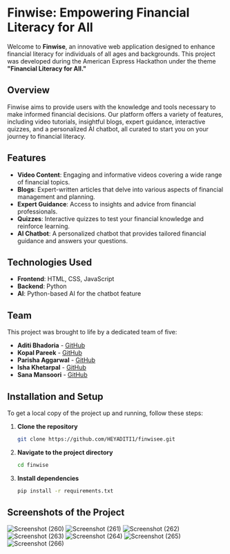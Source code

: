 # Finwise: Empowering Financial Literacy for All

Welcome to **Finwise**, an innovative web application designed to enhance financial literacy for individuals of all ages and backgrounds. This project was developed during the American Express Hackathon under the theme **"Financial Literacy for All."**

## Overview

Finwise aims to provide users with the knowledge and tools necessary to make informed financial decisions. Our platform offers a variety of features, including video tutorials, insightful blogs, expert guidance, interactive quizzes, and a personalized AI chatbot, all curated to start you on your journey to financial literacy.

## Features

- **Video Content**: Engaging and informative videos covering a wide range of financial topics.
- **Blogs**: Expert-written articles that delve into various aspects of financial management and planning.
- **Expert Guidance**: Access to insights and advice from financial professionals.
- **Quizzes**: Interactive quizzes to test your financial knowledge and reinforce learning.
- **AI Chatbot**: A personalized chatbot that provides tailored financial guidance and answers your questions.

## Technologies Used

- **Frontend**: HTML, CSS, JavaScript
- **Backend**: Python
- **AI**: Python-based AI for the chatbot feature

## Team

This project was brought to life by a dedicated team of five:

- **Aditi Bhadoria** - [GitHub](https://github.com/HEYADITI1)
- **Kopal Pareek** - [GitHub](https://github.com/Kopal05)
- **Parisha Aggarwal** - [GitHub](https://github.com/parishaaggarwal)
- **Isha Khetarpal** - [GitHub](https://github.com/ishakhetarpal)
- **Sana Mansoori** - [GitHub](https://github.com/sanamaqbool)

## Installation and Setup

To get a local copy of the project up and running, follow these steps:

1. **Clone the repository**
   ```bash
   git clone https://github.com/HEYADITI1/finwisee.git

2. **Navigate to the project directory**
    ```bash
   cd finwise
3. **Install dependencies**
   ```bash
   pip install -r requirements.txt

## Screenshots of the Project

![Screenshot (260)](https://github.com/HEYADITI1/finwisee/assets/115147637/ab5f9521-8892-4d65-b172-4946dbcf0d61)
![Screenshot (261)](https://github.com/HEYADITI1/finwisee/assets/115147637/6b43f435-d551-415c-b670-21908daa22d5)
![Screenshot (262)](https://github.com/HEYADITI1/finwisee/assets/115147637/7b63afaa-65e0-4121-8839-6f1dabfa7c80)
![Screenshot (263)](https://github.com/HEYADITI1/finwisee/assets/115147637/faf528b3-6908-4538-9907-0f2cb2cf047d)
![Screenshot (264)](https://github.com/HEYADITI1/finwisee/assets/115147637/998f3b5e-f4d9-464c-aa69-41b48545d2ac)
![Screenshot (265)](https://github.com/HEYADITI1/finwisee/assets/115147637/bb4f69fc-1ff8-491f-a6bc-5fd3718b7027)
![Screenshot (266)](https://github.com/HEYADITI1/finwisee/assets/115147637/13f23021-ef09-47f1-acd8-664102356326)
